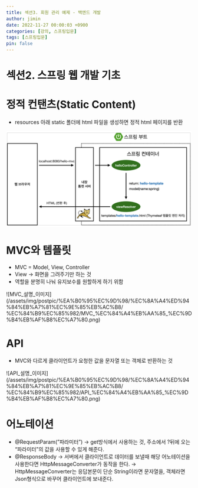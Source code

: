 ```yaml
---
title: 섹션3. 회원 관리 예제 - 백엔드 개발
author: jimin
date: 2022-11-27 00:00:03 +0900
categories: [강의, 스프링입문]
tags: [스프링입문]
pin: false
---
```

# 섹션2. 스프링 웹 개발 기초

# 정적 컨탠츠(Static Content)

- resources 아래 static 폴더에 html 파일을 생성하면 정적 html 페이지를 반환

![정적컨텐츠_설명_이미지](/assets/img/postpic/%EA%B0%95%EC%9D%98/%EC%8A%A4%ED%94%84%EB%A7%81%EC%9E%85%EB%AC%B8/%EC%84%B9%EC%85%982/%EC%A0%95%EC%A0%81%EC%BB%A8%ED%85%90%EC%B8%A0_%EC%84%A4%EB%AA%85_%EC%9D%B4%EB%AF%B8%EC%A7%80.png)

# MVC와 템플릿

- MVC = Model, View, Controller
- View → 화면을 그려주기만 하는 것
- 역할을 분명히 나눠 유지보수를 원할하게 하기 위함

![MVC_설명_이미지](/assets/img/postpic/%EA%B0%95%EC%9D%98/%EC%8A%A4%ED%94%84%EB%A7%81%EC%9E%85%EB%AC%B8/
%EC%84%B9%EC%85%982/MVC_%EC%84%A4%EB%AA%85_%EC%9D%B4%EB%AF%B8%EC%A7%80.png)

# API

- MVC와 다르게 클라이언트가 요청한 값을 문자열 또는 객체로 반환하는 것

![API_설명_이미지](/assets/img/postpic/%EA%B0%95%EC%9D%98/%EC%8A%A4%ED%94%84%EB%A7%81%EC%9E%85%EB%AC%B8/
%EC%84%B9%EC%85%982/API_%EC%84%A4%EB%AA%85_%EC%9D%B4%EB%AF%B8%EC%A7%80.png)

# 어노테이션

- @RequestParam(”파라미터”) → get방식에서 사용하는 것, 주소에서 ?뒤에 오는 “파라미터”의 값을 사용할 수 있게 해준다.
- @ResponseBody → 서버에서 클라이언트로 데이터를 보낼때 해당 어노테이션을 사용한다면 HttpMessageConverter가 동작을 한다. → HttpMessageConverter는 응답본문이 단순 String이라면 문자열을, 객체라면 Json형식으로 바꾸어 클라이언트에 보내준다.